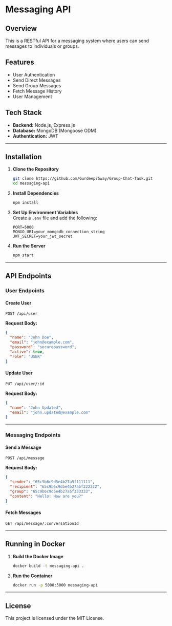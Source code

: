 # Messaging API

## Overview
This is a RESTful API for a messaging system where users can send messages to individuals or groups.

## Features
- User Authentication
- Send Direct Messages
- Send Group Messages
- Fetch Message History
- User Management

## Tech Stack
- **Backend:** Node.js, Express.js
- **Database:** MongoDB (Mongoose ODM)
- **Authentication:** JWT

---

## Installation

1. **Clone the Repository**
   ```bash
   git clone https://github.com/Gurdeep75way/Group-Chat-Task.git
   cd messaging-api
   ```

2. **Install Dependencies**
   ```bash
   npm install
   ```

3. **Set Up Environment Variables**  
   Create a `.env` file and add the following:
   ```env
   PORT=5000
   MONGO_URI=your_mongodb_connection_string
   JWT_SECRET=your_jwt_secret
   ```

4. **Run the Server**
   ```bash
   npm start
   ```

---

## API Endpoints

### **User Endpoints**

#### **Create User**
```http
POST /api/user
```
**Request Body:**
```json
{
  "name": "John Doe",
  "email": "john@example.com",
  "password": "securepassword",
  "active": true,
  "role": "USER"
}
```

#### **Update User**
```http
PUT /api/user/:id
```
**Request Body:**
```json
{
  "name": "John Updated",
  "email": "john.updated@example.com"
}
```

---

### **Messaging Endpoints**

#### **Send a Message**
```http
POST /api/message
```
**Request Body:**
```json
{
  "sender": "65c9b6c9d5e4b27a5f111111",
  "recipient": "65c9b6c9d5e4b27a5f222222",
  "group": "65c9b6c9d5e4b27a5f333333",
  "content": "Hello! How are you?"
}
```

#### **Fetch Messages**
```http
GET /api/message/:conversationId
```

---

## Running in Docker

1. **Build the Docker Image**
   ```bash
   docker build -t messaging-api .
   ```
2. **Run the Container**
   ```bash
   docker run -p 5000:5000 messaging-api
   ```

---

## License
This project is licensed under the MIT License.

